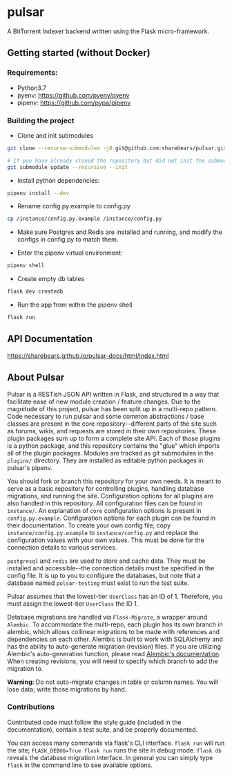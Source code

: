 # pulsar

A BitTorrent Indexer backend written using the Flask micro-framework.

## Getting started (without Docker)

### Requirements:

- Python3.7
- pyenv: https://github.com/pyenv/pyenv
- pipenv: https://github.com/pypa/pipenv

### Building the project

* Clone and init submodules

```bash
git clone --recurse-submodules -j8 git@github.com:sharebears/pulsar.git

# If you have already cloned the repository but did not init the submodules, run:
git submodule update --recursive --init
```

- Install python dependencies:

```bash
pipenv install --dev
```

- Rename config.py.example to config.py

```bash
cp /instance/config.py.example /instance/config.py
```

- Make sure Postgres and Redis are installed and running, and modify the configs in config.py to match them.

- Enter the pipenv virtual environment:

```bash
pipenv shell
```

- Create empty db tables

```bash
flask dev createdb
```

- Run the app from within the pipenv shell

```bash
flask run
```

## API Documentation
https://sharebears.github.io/pulsar-docs/html/index.html

## About Pulsar

Pulsar is a RESTish JSON API written in Flask, and structured in a way that facilitate 
ease of new module creation / feature changes. Due to the magnitude of this project, 
pulsar has been split up in a multi-repo pattern. Code necessary to run pulsar and some 
common abstractions / base classes are present in the core repository--different parts of 
the site such as forums, wikis, and requests are stored in their own repositories. These 
plugin packages sum up to form a complete site API. Each of those plugins is a python 
package, and this repository contains the "glue" which imports all of the plugin 
packages. Modules are tracked as git submodules in the `plugins/` directory. They are installed as editable python packages in
pulsar's pipenv.

You should fork or branch this repository for your own needs. It is meant to serve as a
basic repository for controlling plugins, handling database migrations, and running the
site. Configuration options for all plugins are also handled in this repository. All
configuration files can be found in `instance/`. An explanation of `core` configuration
options is present in `config.py.example`. Configuration options for each plugin can be
found in their documentation. To create your own config file, copy
`instance/config.py.example` to `instance/config.py` and replace the configuration values
with your own values. This must be done for the connection details to various services.

`postgresql` and `redis` are used to store and cache data. They must be installed and
accessible--the connection details must be specified in the config file. It is up to you
to configure the databases, but note that a database named `pulsar-testing` must exist to
run the test suite.

Pulsar assumes that the lowest-tier `UserClass` has an ID of 1. Therefore, you must
assign the lowest-tier `UserClass` the ID 1.

Database migrations are handled via `Flask-Migrate`, a wrapper around `Alembic`. To
accommodate the multi-repo, each plugin has its own branch in alembic, which allows
collinear migrations to be made with references and dependencies on each other. Alembic
is built to work with SQLAlchemy and has the ability to auto-generate migration
(revision) files. If you are utilizing Alembic's auto-generation function, please read
[Alembic's documentation](<http://alembic.zzzcomputing.com/en/latest/autogenerate.html>).
When creating revisions, you will need to specify which branch to add the migration to.

**Warning:** Do not auto-migrate changes in table or column names. You will lose data;
write those migrations by hand.

### Contributions

Contributed code must follow the style guide (included in the documentation), contain a
test suite, and be properly documented.

You can access many commands via flask's CLI interface. `flask run` will run the site;
`FLASK_DEBUG=True flask run` runs the site in debug mode. `flask db` reveals the database
migration interface. In general you can simply type `flask` in the command line to see available options.
